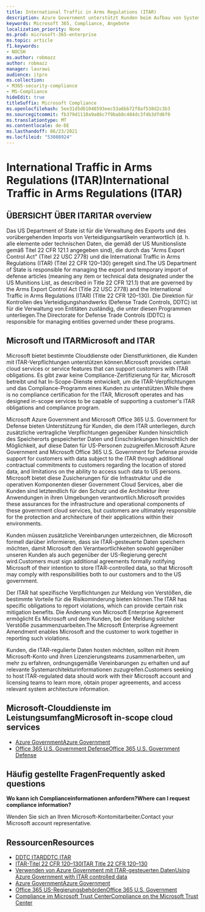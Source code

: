 ```yaml
---
title: International Traffic in Arms Regulations (ITAR)
description: Azure Government unterstützt Kunden beim Aufbau von Systemen, die für den internationalen Us-Amerikanischen Datenverkehr in DerWaffen-Registrierungen geeignet sind.
keywords: Microsoft 365, Compliance, Angebote
localization_priority: None
ms.prod: microsoft-365-enterprise
ms.topic: article
f1.keywords:
- NOCSH
ms.author: robmazz
author: robmazz
manager: laurawi
audience: itpro
ms.collection:
- M365-security-compliance
- MS-Compliance
hideEdit: true
titleSuffix: Microsoft Compliance
ms.openlocfilehash: 5ee31d5d61048593eec53a6bb72f8af538d2c3b3
ms.sourcegitcommit: fb379d1110a9a86c7f9bab8c484dc3f4b3dfd6f0
ms.translationtype: MT
ms.contentlocale: de-DE
ms.lasthandoff: 06/23/2021
ms.locfileid: "53088924"
---
```

# <a name="international-traffic-in-arms-regulations-itar"></a><span data-ttu-id="95137-104">International Traffic in Arms Regulations (ITAR)</span><span class="sxs-lookup"><span data-stu-id="95137-104">International Traffic in Arms Regulations (ITAR)</span></span>

## <a name="itar-overview"></a><span data-ttu-id="95137-105">ÜBERSICHT ÜBER ITAR</span><span class="sxs-lookup"><span data-stu-id="95137-105">ITAR overview</span></span>

<span data-ttu-id="95137-106">Das US Department of State ist für die Verwaltung des Exports und des vorübergehenden Imports von Verteidigungsartikeln verantwortlich (d. h. alle elemente oder technischen Daten, die gemäß der US Munitionsliste gemäß Titel 22 CFR 121.1 angegeben sind), die durch das "Arms Export Control Act" (Titel 22 USC 2778) und die International Traffic in Arms Regulations (ITAR) (Titel 22 CFR 120–130) geregelt sind.</span><span class="sxs-lookup"><span data-stu-id="95137-106">The US Department of State is responsible for managing the export and temporary import of defense articles (meaning any item or technical data designated under the US Munitions List, as described in Title 22 CFR 121.1) that are governed by the Arms Export Control Act (Title 22 USC 2778) and the International Traffic in Arms Regulations (ITAR) (Title 22 CFR 120–130).</span></span> <span data-ttu-id="95137-107">Die Direktion für Kontrollen des Verteidigungshandwerks (Defense Trade Controls, DDTC) ist für die Verwaltung von Entitäten zuständig, die unter diesen Programmen unterliegen.</span><span class="sxs-lookup"><span data-stu-id="95137-107">The Directorate for Defense Trade Controls (DDTC) is responsible for managing entities governed under these programs.</span></span>

## <a name="microsoft-and-itar"></a><span data-ttu-id="95137-108">Microsoft und ITAR</span><span class="sxs-lookup"><span data-stu-id="95137-108">Microsoft and ITAR</span></span>

<span data-ttu-id="95137-109">Microsoft bietet bestimmte Clouddienste oder Dienstfunktionen, die Kunden mit ITAR-Verpflichtungen unterstützen können.</span><span class="sxs-lookup"><span data-stu-id="95137-109">Microsoft provides certain cloud services or service features that can support customers with ITAR obligations.</span></span> <span data-ttu-id="95137-110">Es gibt zwar keine Compliance-Zertifizierung für itar, Microsoft betreibt und hat In-Scope-Dienste entwickelt, um die ITAR-Verpflichtungen und das Compliance-Programm eines Kunden zu unterstützen.</span><span class="sxs-lookup"><span data-stu-id="95137-110">While there is no compliance certification for the ITAR, Microsoft operates and has designed in-scope services to be capable of supporting a customer's ITAR obligations and compliance program.</span></span>  
  
<span data-ttu-id="95137-111">Microsoft Azure Government and Microsoft Office 365 U.S. Government for Defense bieten Unterstützung für Kunden, die dem ITAR unterliegen, durch zusätzliche vertragliche Verpflichtungen gegenüber Kunden hinsichtlich des Speicherorts gespeicherter Daten und Einschränkungen hinsichtlich der Möglichkeit, auf diese Daten für US-Personen zuzugreifen.</span><span class="sxs-lookup"><span data-stu-id="95137-111">Microsoft Azure Government and Microsoft Office 365 U.S. Government for Defense provide support for customers with data subject to the ITAR through additional contractual commitments to customers regarding the location of stored data, and limitations on the ability to access such data to US persons.</span></span> <span data-ttu-id="95137-112">Microsoft bietet diese Zusicherungen für die Infrastruktur und die operativen Komponenten dieser Government Cloud Services, aber die Kunden sind letztendlich für den Schutz und die Architektur ihrer Anwendungen in ihren Umgebungen verantwortlich.</span><span class="sxs-lookup"><span data-stu-id="95137-112">Microsoft provides these assurances for the infrastructure and operational components of these government cloud services, but customers are ultimately responsible for the protection and architecture of their applications within their environments.</span></span>  
  
<span data-ttu-id="95137-113">Kunden müssen zusätzliche Vereinbarungen unterzeichnen, die Microsoft formell darüber informieren, dass sie ITAR-gesteuerte Daten speichern möchten, damit Microsoft den Verantwortlichkeiten sowohl gegenüber unseren Kunden als auch gegenüber der US-Regierung gerecht wird.</span><span class="sxs-lookup"><span data-stu-id="95137-113">Customers must sign additional agreements formally notifying Microsoft of their intention to store ITAR-controlled data, so that Microsoft may comply with responsibilities both to our customers and to the US government.</span></span>  
  
<span data-ttu-id="95137-114">Der ITAR hat spezifische Verpflichtungen zur Meldung von Verstößen, die bestimmte Vorteile für die Risikominderung bieten können.</span><span class="sxs-lookup"><span data-stu-id="95137-114">The ITAR has specific obligations to report violations, which can provide certain risk mitigation benefits.</span></span> <span data-ttu-id="95137-115">Die Änderung von Microsoft Enterprise Agreement ermöglicht Es Microsoft und dem Kunden, bei der Meldung solcher Verstöße zusammenzuarbeiten.</span><span class="sxs-lookup"><span data-stu-id="95137-115">The Microsoft Enterprise Agreement Amendment enables Microsoft and the customer to work together in reporting such violations.</span></span>  
  
<span data-ttu-id="95137-116">Kunden, die ITAR-regulierte Daten hosten möchten, sollten mit ihrem Microsoft-Konto und ihren Lizenzierungsteams zusammenarbeiten, um mehr zu erfahren, ordnungsgemäße Vereinbarungen zu erhalten und auf relevante Systemarchitekturinformationen zuzugreifen.</span><span class="sxs-lookup"><span data-stu-id="95137-116">Customers seeking to host ITAR-regulated data should work with their Microsoft account and licensing teams to learn more, obtain proper agreements, and access relevant system architecture information.</span></span>

## <a name="microsoft-in-scope-cloud-services"></a><span data-ttu-id="95137-117">Microsoft-Clouddienste im Leistungsumfang</span><span class="sxs-lookup"><span data-stu-id="95137-117">Microsoft in-scope cloud services</span></span>

- [<span data-ttu-id="95137-118">Azure Government</span><span class="sxs-lookup"><span data-stu-id="95137-118">Azure Government</span></span>](https://aka.ms/AzureCompliance)
- [<span data-ttu-id="95137-119">Office 365 U.S. Government Defense</span><span class="sxs-lookup"><span data-stu-id="95137-119">Office 365 U.S. Government Defense</span></span>](https://go.microsoft.com/fwlink/p/?LinkID=2077751)

## <a name="frequently-asked-questions"></a><span data-ttu-id="95137-120">Häufig gestellte Fragen</span><span class="sxs-lookup"><span data-stu-id="95137-120">Frequently asked questions</span></span>

<span data-ttu-id="95137-121">**Wo kann ich Complianceinformationen anfordern?**</span><span class="sxs-lookup"><span data-stu-id="95137-121">**Where can I request compliance information?**</span></span>

<span data-ttu-id="95137-122">Wenden Sie sich an Ihren Microsoft-Kontomitarbeiter.</span><span class="sxs-lookup"><span data-stu-id="95137-122">Contact your Microsoft account representative.</span></span>

## <a name="resources"></a><span data-ttu-id="95137-123">Ressourcen</span><span class="sxs-lookup"><span data-stu-id="95137-123">Resources</span></span>

- [<span data-ttu-id="95137-124">DDTC ITAR</span><span class="sxs-lookup"><span data-stu-id="95137-124">DDTC ITAR</span></span>](https://www.pmddtc.state.gov/?id=ddtc_kb_article_page&sys_id=24d528fddbfc930044f9ff621f961987)
- [<span data-ttu-id="95137-125">ITAR-Titel 22 CFR 120–130</span><span class="sxs-lookup"><span data-stu-id="95137-125">ITAR Title 22 CFR 120–130</span></span>](https://aka.ms/itar)
- [<span data-ttu-id="95137-126">Verwenden von Azure Government mit ITAR-gesteuerten Daten</span><span class="sxs-lookup"><span data-stu-id="95137-126">Using Azure Government with ITAR controlled data</span></span>](https://aka.ms/azure-itar-guide)
- [<span data-ttu-id="95137-127">Azure Government</span><span class="sxs-lookup"><span data-stu-id="95137-127">Azure Government</span></span>](https://azure.microsoft.com/features/gov/)
- [<span data-ttu-id="95137-128">Office 365 US-Regierungsbehörden</span><span class="sxs-lookup"><span data-stu-id="95137-128">Office 365 U.S. Government</span></span>](https://products.office.com/government/office-365-web-services-for-government)
- [<span data-ttu-id="95137-129">Compliance im Microsoft Trust Center</span><span class="sxs-lookup"><span data-stu-id="95137-129">Compliance on the Microsoft Trust Center</span></span>](https://www.microsoft.com/trust-center/compliance/compliance-overview)
